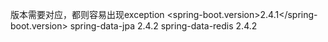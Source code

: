 版本需要对应，都则容易出现exception
<spring-boot.version>2.4.1</spring-boot.version>
spring-data-jpa 2.4.2
spring-data-redis 2.4.2